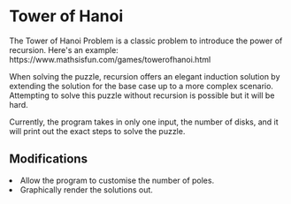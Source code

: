 <h1>Tower of Hanoi</h1>
<p>The Tower of Hanoi Problem is a classic problem to introduce the power of recursion. Here's an example: https://www.mathsisfun.com/games/towerofhanoi.html</p>
<p>When solving the puzzle, recursion offers an elegant induction solution by extending the solution for the base case up to a more complex scenario. Attempting to solve this puzzle without recursion is possible but it will be hard.</p>
<p>Currently, the program takes in only one input, the number of disks, and it will print out the exact steps to solve the puzzle.</p>
<h2>Modifications</h2>
<li>Allow the program to customise the number of poles.</li>
<li>Graphically render the solutions out.</li>

